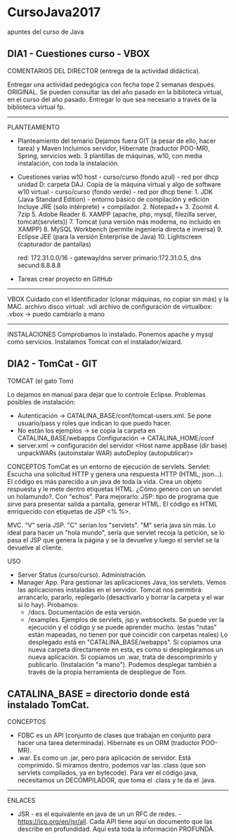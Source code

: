# CursoJava2017
apuntes del curso de Java

DIA1 - Cuestiones curso - VBOX
-------------------------------------------------------------------------------------------
COMENTARIOS DEL DIRECTOR (entrega de la actividad didáctica).

Entregar una actividad pedegógica con fecha tope 2 semanas después. ORIGINAL. 
Se pueden consultar las del año pasado en la biblioteca virtual, en el curso del año pasado.
Entregar lo que sea necesario a través de la biblioteca virtual fp.
___________________________________________________________________________________________
PLANTEAMIENTO
- Planteamiento del temario 
	Dejamos fuera GIT (a pesar de ello, hacer tarea) y Maven
	Incluimos servidor, Hibernate (traductor POO-MR), Spring, servicios web.
	3 plantillas de máquinas, w10, con media instalación, con toda la instalación.
- Cuestiones varias
	w10 host - curso/curso (fondo azul) - red por dhcp
		unidad D: carpeta DAJ. Copia de la máquina virtual y algo de software
	w10 virtual - curso/curso (fondo verde) - red por dhcp
		tiene:
			1. JDK (Java Standard Edition) - entorno básico de compilación y edición
				Incluye JRE (solo intérprete) + compilador.
			2. Notepad++
			3. Zoomit
			4. 7zip
			5. Adobe Reader
			6. XAMPP (apache, php, mysql, filezilla server, tomcat(servlets))
			7. Tomcat (una versión más moderna, no incluido en XAMPP)
			8. MySQL Workbench (permite ingeniería directa e inversa)
			9. Eclipse JEE (para la versión Enterprise de Java)
			10. Lightscreen (capturador de pantallas)
			
	red: 172.31.0.0/16 - gateway/dns server primario:172.31.0.5, dns secund:8.8.8.8
- Tareas
	crear proyecto en GitHub

___________________________________________________________________________________________
VBOX 
	Cuidado con el Identificador (clonar máquinas, no copiar sin más) y la MAC.
	archivo disco virtual: .vdi
	archivo de configuración de virtualbox: .vbox -> puedo cambiarlo a mano
___________________________________________________________________________________________
INSTALACIONES
Comprobamos lo instalado. 
Ponemos apache y mysql como servicios. 
Instalamos Tomcat con el instalador/wizard.


DIA2 - TomCat - GIT
-------------------------------------------------------------------------------------------
TOMCAT (el gato Tom)

Lo dejamos en manual para dejar que lo controle Eclipse.
Problemas posibles de instalación:
- Autenticación -> CATALINA_BASE/conf/tomcat-users.xml. Se pone usuario/pass y roles que indican lo que puedo hacer.
- No están los ejemplos -> se copia la carpeta en CATALINA_BASE/webapps
Configuración -> CATALINA_HOME/conf
- server.xml -> configuración del servidor
	<Engine><Realm><Host name appBase (dir base) unpackWARs (autoinstalar WAR) autoDeploy (autopublicar)>


CONCEPTOS
TomCat es un entorno de ejecución de servlets.
Servlet: Escucha una solicitud HTTP y genera una respuesta HTTP (HTML, json...).
	El código es más parecido a un java de toda la vida.
	Crea un objeto respuesta y le mete dentro etiquetas HTML.
¿Cómo genero con un servlet un holamundo?. Con "echos". Para mejorarlo:
JSP: tipo de programa que sirve para presentar salida a pantalla, generar HTML.
	El código es HTML enriquecido con etiquetas de JSP <% %>. 

MVC. "V" sería JSP. "C" serían los "servlets". "M" sería java sin más.
	Lo ideal para hacer un "hola mundo", sería que servlet recoja la petición,
	se lo pasa el JSP que genera la página y se la devuelve y luego el servlet
	se la devuelve al cliente.

USO 
- Server Status (curso/curso). Administración.
- Manager App. 
Para gestionar las aplicaciones Java, los servlets. Vemos las aplicaciones instaladas en el servidor. 
Tomcat nos  permitirá: arrancarlo, pararlo, replegarlo (desactivarlo y borrar la carpeta y el war si lo hay).
Probamos:
	- /docs. Documentación de esta versión.
	- /examples. Ejemplos de servlets, jsp y websockets. 
		Se puede ver la ejecución y el código y se puede aprender mucho.
	(estas "rutas" están mapeadas, no tienen por qué coincidir con carpetas reales)
Lo desplegado está en "CATALINA_BASE/webapps". 
	Si copiamos una nueva carpeta directamente en esta, es como si desplegáramos un nueva aplicación. 
	Si copiamos un .war, trata de descomprimirlo y publicarlo. (Instalación "a mano").
Podemos desplegar también a través de la propia herramienta de despliegue de Tom.


CATALINA_BASE = directorio donde está instalado TomCat.
---------------------------------------------------------------------------------------------------
CONCEPTOS
- FDBC es un API (conjunto de clases que trabajan en conjunto para hacer una tarea determinada). 
Hibernate es un ORM (traductor POO-MR).
- .war. Es como un .jar, pero para aplicación de servidor. Está comprimido. Si miramos dentro, 
podemos var las .class (que son servlets compilados, ya en bytecode). Para ver el código java,
necesitamos un DECOMPILADOR, que toma el .class y te da el .java.
___________________________________________________________________________________________________
ENLACES
* JSR - es el equivalente en java de un un RFC de redes. - https://jcp.org/en/jsr/all. Cada API tiene
aquí un documento que las describe en profundidad. Aquí está toda la información PROFUNDA.

